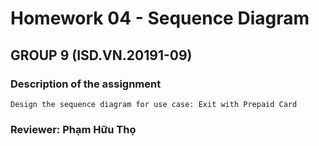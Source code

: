﻿# Homework 04 - Sequence Diagram #
## GROUP 9 (ISD.VN.20191-09) ##
### Description of the assignment ###

    Design the sequence diagram for use case: Exit with Prepaid Card


### Reviewer: **Phạm Hữu Thọ**  ###


